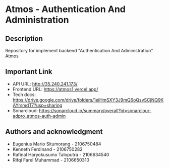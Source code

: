 # Atmos - Authentication And Administration

## Description
Repository for implement backend "Authentication And Administration" Atmos

## Important Link
- API URL: http://35.240.241.173/
- Frontend URL: https://atmos1.vercel.app/
- Tech docs: https://drive.google.com/drive/folders/1eiHmSXY3J9mQ6oQsvSCjNQ9KAYrsmdT7?usp=sharing
- Sonarcloud: https://sonarcloud.io/summary/overall?id=sonarclour-adpro_atmos-auth-admin

## Authors and acknowledgment
- Eugenius Mario Situmorang - 2106750484
- Kenneth Ferdinand - 2106750282
- Rafinal Haryokusumo Taloputra - 2106634540
- Rifqi Farel Muhammad - 2106650310